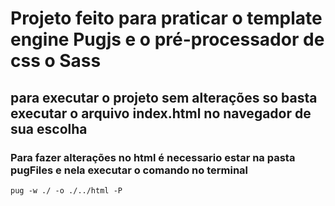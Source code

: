 # Projeto feito para praticar o template engine Pugjs e o pré-processador de css o Sass

## para executar o projeto sem alterações so basta executar o arquivo index.html no navegador de sua escolha

### Para fazer alterações no html é necessario estar na pasta pugFiles e nela executar o comando no terminal 

```
pug -w ./ -o ./../html -P

```